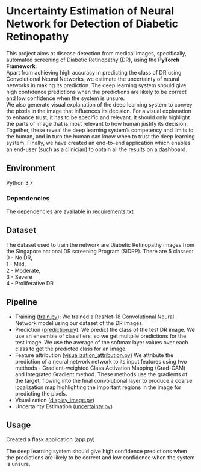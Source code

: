 # Uncertainty Estimation of Neural Network for Detection of Diabetic Retinopathy
This project aims at disease detection from medical images, specifically, automated screening of Diabetic Retinopathy (DR), using the **PyTorch Framework**.   
Apart from achieving high accuracy in predicting the class of DR using Convolutional Neural Networks, we estimate the uncertainty of neural networks in making its prediction. The deep learning system should give high confidence predictions when the predictions are likely to be correct and low confidence when the system is unsure.   
We also generate visual explanation of the deep learning system to convey the pixels in the image that influences its decision. For a visual explanation to enhance trust, it has to be specific and relevant. It should only highlight the parts of image that is most relevant to how human justify its decision.  
Together, these reveal the deep learning system’s competency and limits to the human, and in turn the human can know when to trust the deep learning system. Finally, we have created an end-to-end application which enables an end-user (such as a clinician) to obtain all the results on a dashboard. 

## Environment
Python 3.7

### Dependencies
 The dependencies are available in [requirements.txt](https://github.com/asmitapoddar/uncertainty-estimation-DR/blob/master/requirements.txt)
 
 ## Dataset
 The dataset used to train the network are Diabetic Retinopathy images from the Singapore national DR screening Program (SiDRP).
 There are 5 classes:
 0 - No DR,   
 1 - Mild,   
 2 - Moderate,   
 3 - Severe   
 4 - Proliferative DR
 
 ## Pipeline
 - Training ([train.py](https://github.com/asmitapoddar/uncertainty-estimation-DR/blob/master/train.py)): We trained a ResNet-18 Convolutional Neural Network model using our dataset of the DR images.
 - Prediction ([prediction.py](https://github.com/asmitapoddar/uncertainty-estimation-DR/blob/master/prediction.py)): We predict the class of the test DR image. We use an ensemble of classifiers, so we get multpile predictions for the test image. We use the average of the softmax layer values over each class to get the predicted class for an image.
 - Feature attribution ([visualization_attribution.py](https://github.com/asmitapoddar/uncertainty-estimation-DR/blob/master/visualization_attribution.py)) We attribute the prediction of a neural network network to its input features using two methods - Gradient-weighted Class Activation Mapping (Grad-CAM) and Integrated Gradient method. These methods use the gradients of the target, flowing into the final convolutional layer to produce a coarse localization map highlighting the important regions in the image for predicting the pixels.
 - Visualization ([display_image.py](https://github.com/asmitapoddar/uncertainty-estimation-DR/blob/master/display_image.py))
 - Uncertainty Estimation ([uncertainty.py](https://github.com/asmitapoddar/uncertainty-estimation-DR/blob/master/uncertainty.py))
 
 ## Usage
 Created a flask application (app.py)  
 
The deep learning system should give high confidence predictions when the predictions are likely to be correct and low confidence when the system is unsure.

